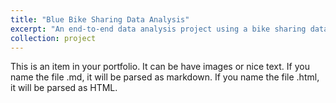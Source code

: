 ```yaml
---
title: "Blue Bike Sharing Data Analysis"
excerpt: "An end-to-end data analysis project using a bike sharing dataset from Kaggle. Includes data wrangling, EDA, visualization, and dashboard creation.<br/><img src='/files/Dashboard.gif'>"
collection: project
---
```


This is an item in your portfolio. It can be have images or nice text. If you name the file .md, it will be parsed as markdown. If you name the file .html, it will be parsed as HTML. 

